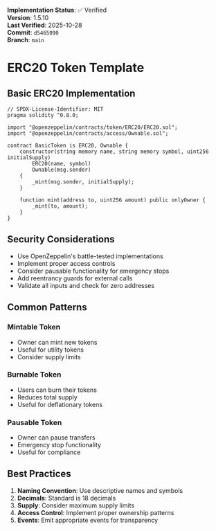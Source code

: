 <!-- AUDIT_BADGE_START -->
**Implementation Status**: ✅ Verified  
**Version**: 1.5.10  
**Last Verified**: 2025-10-28  
**Commit**: `d5465090`  
**Branch**: `main`  
<!-- AUDIT_BADGE_END -->

# ERC20 Token Template

## Basic ERC20 Implementation

```solidity
// SPDX-License-Identifier: MIT
pragma solidity ^0.8.0;

import "@openzeppelin/contracts/token/ERC20/ERC20.sol";
import "@openzeppelin/contracts/access/Ownable.sol";

contract BasicToken is ERC20, Ownable {
    constructor(string memory name, string memory symbol, uint256 initialSupply) 
        ERC20(name, symbol) 
        Ownable(msg.sender) 
    {
        _mint(msg.sender, initialSupply);
    }
    
    function mint(address to, uint256 amount) public onlyOwner {
        _mint(to, amount);
    }
}
```

## Security Considerations

- Use OpenZeppelin's battle-tested implementations
- Implement proper access controls
- Consider pausable functionality for emergency stops
- Add reentrancy guards for external calls
- Validate all inputs and check for zero addresses

## Common Patterns

### Mintable Token
- Owner can mint new tokens
- Useful for utility tokens
- Consider supply limits

### Burnable Token
- Users can burn their tokens
- Reduces total supply
- Useful for deflationary tokens

### Pausable Token
- Owner can pause transfers
- Emergency stop functionality
- Useful for compliance

## Best Practices

1. **Naming Convention**: Use descriptive names and symbols
2. **Decimals**: Standard is 18 decimals
3. **Supply**: Consider maximum supply limits
4. **Access Control**: Implement proper ownership patterns
5. **Events**: Emit appropriate events for transparency
